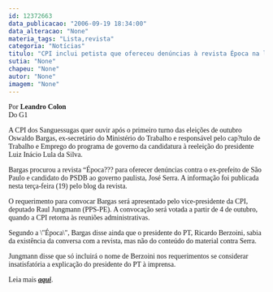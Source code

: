 ```yaml
---
id: 12372663
data_publicacao: "2006-09-19 18:34:00"
data_alteracao: "None"
materia_tags: "Lista,revista"
categoria: "Notícias"
titulo: "CPI inclui petista que ofereceu denúncias à revista Época na lista de convocação"
sutia: "None"
chapeu: "None"
autor: "None"
imagem: "None"
---
```

<p><FONT face=Verdana></p>
<p><DIV id=Post></p>
<p><DIV class=dados>Por <STRONG>Leandro Colon<BR></STRONG>Do G1</DIV></DIV></FONT></p>
<p><P><FONT face=Verdana>A CPI dos Sanguessugas quer ouvir após o primeiro turno das eleições de outubro Oswaldo Bargas, ex-secretário do Ministério do Trabalho e responsável pelo cap?tulo de Trabalho e Emprego do programa de governo da candidatura à reeleição do presidente Luiz Inácio Lula da Silva.</FONT></P></p>
<p><P><FONT face=Verdana>Bargas&nbsp;procurou a revista “Época??? para oferecer denúncias contra o ex-prefeito de São Paulo e candidato do PSDB ao governo paulista, José Serra. A informação foi publicada nesta terça-feira (19) pelo blog da revista.</FONT></P></p>
<p><P><FONT face=Verdana>O requerimento para convocar Bargas será&nbsp;apresentado pelo vice-presidente da CPI, deputado Raul Jungmann (PPS-PE).&nbsp;A convocação&nbsp;será votada a partir de 4 de outubro, quando a CPI retorna às reuniões administrativas. </FONT></P></p>
<p><P><FONT face=Verdana>Segundo a \"Época\", Bargas disse ainda que o presidente do PT, Ricardo Berzoini, sabia da existência da conversa com a revista, mas não do conteúdo do material contra Serra. </FONT></P></p>
<p><P><FONT face=Verdana>Jungmann disse que só incluirá o nome de Berzoini nos requerimentos se considerar insatisfatória a explicação do presidente do PT à imprensa.</FONT></P></p>
<p><P><FONT face=Verdana>Leia mais <A href=\"https://g1.globo.com/Noticias/Politica/0,,AA1278846-5601,00.html\" target_=\"blank\"><STRONG><EM>aqui</EM></STRONG></A>.</FONT></P> </p>
